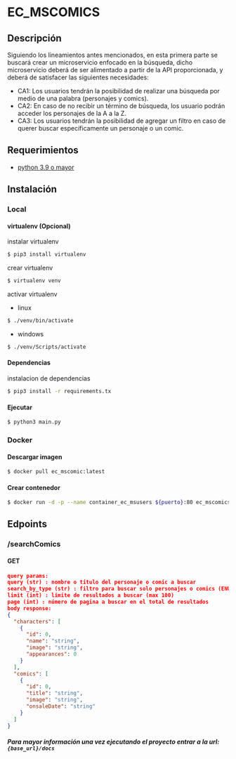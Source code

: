 # EC_MSCOMICS

## Descripción

Siguiendo los lineamientos antes mencionados, en esta primera parte se buscará crear un microservicio enfocado en la
búsqueda, dicho microservicio deberá de ser alimentado a partir de la API proporcionada, y deberá de satisfacer las
siguientes necesidades:

- CA1: Los usuarios tendrán la posibilidad de realizar una búsqueda por medio de una palabra (personajes y comics).
- CA2: En caso de no recibir un término de búsqueda, los usuario podrán acceder los personajes de la A a la Z.
- CA3: Los usuarios tendrán la posibilidad de agregar un filtro en caso de querer buscar específicamente un personaje o
  un comic.

## Requerimientos

- [python 3.9 o mayor](https://www.python.org/)

## Instalación

### Local

#### virtualenv (Opcional)

instalar virtualenv

``` bash 
$ pip3 install virtualenv 
``` 

crear virtualenv

``` bash 
$ virtualenv venv 
``` 

activar virtualenv

- linux

``` bash 
$ ./venv/bin/activate
``` 

- windows

``` bash 
$ ./venv/Scripts/activate
``` 

#### Dependencias

instalacion de dependencias

``` bash 
$ pip3 install -r requirements.tx
``` 

#### Ejecutar

``` bash 
$ python3 main.py
``` 

### Docker

#### Descargar imagen

``` bash
$ docker pull ec_mscomic:latest
```

#### Crear contenedor

``` bash
$ docker run -d -p --name container_ec_msusers ${puerto}:80 ec_mscomics 
```

## Edpoints

### /searchComics

#### GET
``` json
query params:
query (str) : nombre o titulo del personaje o comic a buscar
search_by_type (str) : filtro para buscar solo personajes o comics (ENUM: characters, comics)
limit (int) : limite de resultados a buscar (max 100)
page (int) : número de pagina a buscar en el total de resultados
body response:
{
  "characters": [
    {
      "id": 0,
      "name": "string",
      "image": "string",
      "appearances": 0
    }
  ],
  "comics": [
    {
      "id": 0,
      "title": "string",
      "image": "string",
      "onsaleDate": "string"
    }
  ]
}
```

##### Para mayor información una vez ejecutando el proyecto entrar a la url: `{base_url}/docs`